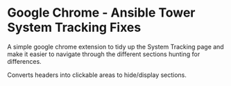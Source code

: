 # Google Chrome - Ansible Tower System Tracking Fixes

A simple google chrome extension to tidy up the System Tracking page and make it easier to navigate through the different sections hunting for differences.

Converts headers into clickable areas to hide/display sections.
